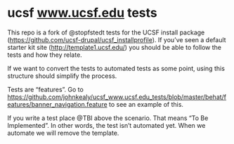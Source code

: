 # ucsf www.ucsf.edu tests
This repo is a fork of @stopfstedt  tests for the UCSF install package (https://github.com/ucsf-drupal/ucsf_installprofile). If you’ve seen a default starter kit site (http://template1.ucsf.edu/) you should be able to follow the tests and how they relate.

If we want to convert the tests to automated tests as some point, using this structure should simplify the process.

Tests are “features”. Go to https://github.com/johnkealy/ucsf_www.ucsf.edu_tests/blob/master/behat/features/banner_navigation.feature to see an example of this.

If you write a test place @TBI above the scenario. That means “To  Be Implemented”. In other words, the test isn’t automated yet. When we automate we will remove the template.


